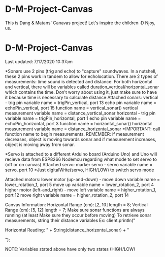 # D-M-Project-Canvas
This is Dang & Matans' Canavas project!
Let's inspire the children :D
Njoy,
us. 
# D-M-Project-Canvas
Last updated: 7/17/2020 10:37am

*Sonars use 2 pins (trig and echo) to "capture" soundwaves. In a nutshell, these 2 pins work in tandem to allow for echolocation. There are 2 types of measurements: time sound is detected and distance. For both horizontal and vertical, there will be variables called duration_vertical/horizontal_sonar which contains the time. Don't worry about using it, just make sure to have it because time is necessary to calculate distance
Attached sonars:
    vertical - 
        trig pin variable name = trigPin_vertical, port 13
        echo pin variable name = echoPin_vertical, port 15
        function name = vertical_sonar()
        vertical measurement variable name = distance_vertical_sonar
    horizontal - 
        trig pin variable name = trigPin_horizontal, port 1
        echo pin variable name = echoPin_horizontal, port 3
        function name = horizontal_sonar()
        horizontal measurement variable name = distance_horizontal_sonar
    *IMPORTANT: call function name to begin measurements. REMEMBER: if measurement decreases, object is moving towards sonar and if measurement increases, object is moving away from sonar. 

*Servo is attached to a different Arduino board (Arduino Uno) and Uno will recieve data from ESP8266 Nodemcu regarding what mode to set servo to (off or on canvas)
Attached servo:
    marker servo - 
        servo variable name = servo, port 10
    *Just digitalWrite(servo, HIGH/LOW) to switch servo mode

Attached motors:
    lower motor (up-and-down) -
        move down variable name = lower_rotation_1, port 5
        move up variable name = lower_rotation_2, port 4
    higher motor (left-and_right) -
        move left variable name = higher_rotation_1, port 12 
        move right variable name = higher_rotation_2, port 14

Canvas Information:
    Horizontal Range (cm): [2, 10] length = 8;
    Vertical Range (cm): [5, 12] length = 7;
    Make sure sonar functions are always running (at least Make sure they occur before moving)
    To retrieve sonar measurements, string their distance variables Ex: client.println("<p>Horizontal Reading: " + String(distance_horizontal_sonar) + "</p>");

NOTE: Variables stated above have only two states (HIGH/LOW)



